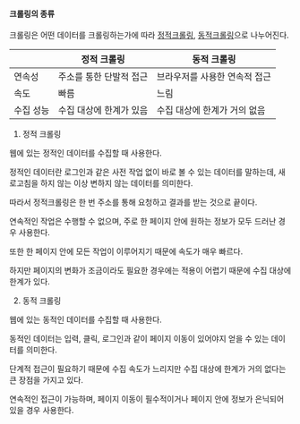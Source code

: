 #### 크롤링의 종류



크롤링은 어떤 데이터를 크롤링하는가에 따라 <u>정적크롤링</u>, <u>동적크롤링</u>으로 나누어진다.

|           | 정적 크롤링             | 동적 크롤링                   |
| --------- | ----------------------- | ----------------------------- |
| 연속성    | 주소를 통한 단발적 접근 | 브라우저를 사용한 연속적 접근 |
| 속도      | 빠름                    | 느림                          |
| 수집 성능 | 수집 대상에 한계가 있음 | 수집 대상에 한계가 거의 없음  |



1. 정적 크롤링



웹에 있는 정적인 데이터를 수집할 때 사용한다.

정적인 데이터란 로그인과 같은 사전 작업 없이 바로 볼 수 있는 데이터를 말하는데, 새로고침을 하지 않는 이상 변하지 않는 데이터를 의미한다.

따라서 정적크롤링은 한 번 주소를 통해 요청하고 결과를 받는 것으로 끝이다.

연속적인 작업은 수행할 수 없으며, 주로 한 페이지 안에 원하는 정보가 모두 드러난 경우 사용한다.

또한 한 페이지 안에 모든 작업이 이루어지기 때문에 속도가 매우 빠르다. 

하지만 페이지의 변화가 조금이라도 필요한 경우에는 적용이 어렵기 때문에 수집 대상에 한계가 있다.



2. 동적 크롤링



웹에 있는 동적인 데이터를 수집할 때 사용한다.

동적인 데이터는 입력, 클릭, 로그인과 같이 페이지 이동이 있어야지 얻을 수 있는 데이터를 의미한다.

단계적 접근이 필요하기 때문에 수집 속도가 느리지만 수집 대상에 한계가 거의 없다는 큰 장점을 가지고 있다.

연속적인 접근이 가능하며, 페이지 이동이 필수적이거나 페이지 안에 정보가 은닉되어 있을 경우 사용한다.